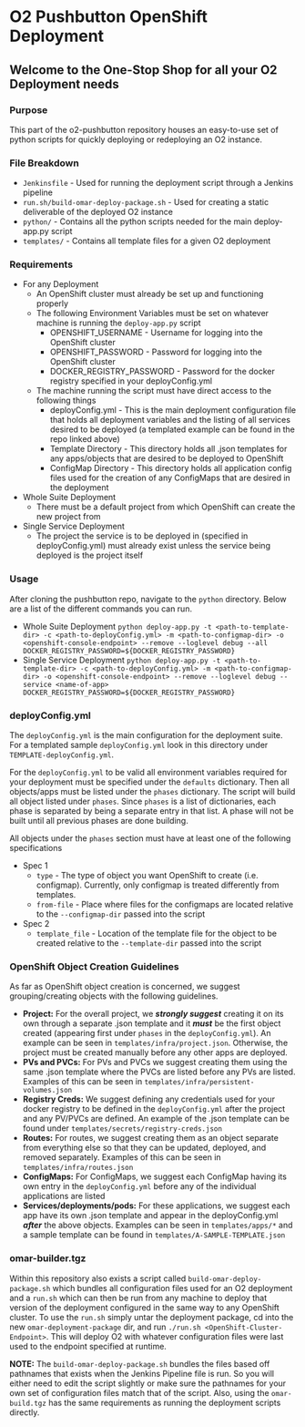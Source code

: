 # O2 Pushbutton OpenShift Deployment

## Welcome to the One-Stop Shop for all your O2 Deployment needs

### Purpose
This part of the o2-pushbutton repository houses an easy-to-use set of python scripts for quickly deploying or redeploying an O2 instance.

### File Breakdown

 - `Jenkinsfile` - Used for running the deployment script through a Jenkins pipeline
 - `run.sh/build-omar-deploy-package.sh` - Used for creating a static deliverable of the deployed O2 instance
 - `python/` - Contains all the python scripts needed for the main deploy-app.py script
 - `templates/` - Contains all template files for a given O2 deployment

### Requirements

-   For any Deployment
    -   An OpenShift cluster must already be set up and functioning properly
    -   The following Environment Variables must be set on whatever machine is running the `deploy-app.py` script
        -   OPENSHIFT_USERNAME - Username for logging into the OpenShift cluster
        -   OPENSHIFT_PASSWORD - Password for logging into the OpenShift cluster
        -   DOCKER_REGISTRY_PASSWORD - Password for the docker registry specified in your deployConfig.yml
    -   The machine running the script must have direct access to the following things
        -   deployConfig.yml - This is the main deployment configuration file that holds all deployment variables and the listing of all services desired to be deployed (a templated example can be found in the repo linked above)
        -   Template Directory - This directory holds all .json templates for any apps/objects that are desired to be deployed to OpenShift
        -   ConfigMap Directory - This directory holds all application config files used for the creation of any ConfigMaps that are desired in the deployment
-   Whole Suite Deployment
    -   There must be a default project from which OpenShift can create the new project from
-   Single Service Deployment  
    -   The project the service is to be deployed in (specified in deployConfig.yml) must already exist unless the service being deployed is the project itself

### Usage
After cloning the pushbutton repo, navigate to the `python` directory. Below are a list of the different commands you can run.

-   Whole Suite Deployment
`python deploy-app.py -t <path-to-template-dir> -c <path-to-deployConfig.yml> -m <path-to-configmap-dir> -o <openshift-console-endpoint> --remove --loglevel debug --all DOCKER_REGISTRY_PASSWORD=${DOCKER_REGISTRY_PASSWORD}`
-   Single Service Deployment
`python deploy-app.py -t <path-to-template-dir> -c <path-to-deployConfig.yml> -m <path-to-configmap-dir> -o <openshift-console-endpoint> --remove --loglevel debug --service <name-of-app> DOCKER_REGISTRY_PASSWORD=${DOCKER_REGISTRY_PASSWORD}`

### deployConfig.yml
The `deployConfig.yml` is the main configuration for the deployment suite. For a templated sample `deployConfig.yml` look in this directory under `TEMPLATE-deployConfig.yml`.

For the `deployConfig.yml` to be valid all environment variables required for your deployment must be specified under the `defaults` dictionary. Then all objects/apps must be listed under the `phases` dictionary. The script will build all object listed under `phases`. Since `phases` is a list of dictionaries, each phase is separated by being a separate entry in that list. A phase will not be built until all previous phases are done building.

All objects under the `phases` section must have at least one of the following specifications

 - Spec 1
	 - `type` - The type of object you want OpenShift to create (i.e. configmap). Currently, only configmap is treated differently from templates.
	 - `from-file` - Place where files for the configmaps are located relative to the `--configmap-dir` passed into the script
 - Spec 2
	 - `template_file` - Location of the template file for the object to be created relative to the `--template-dir` passed into the script

### OpenShift Object Creation Guidelines

As far as OpenShift object creation is concerned, we suggest grouping/creating objects with the following guidelines.
- **Project:**
For the overall project, we ***strongly suggest*** creating it on its own through a separate .json template and it ***must*** be the first object created (appearing first under `phases` in the `deployConfig.yml`). An example can be seen in `templates/infra/project.json`. Otherwise, the project must be created manually before any other apps are deployed.
- **PVs and PVCs:**
For PVs and PVCs we suggest creating them using the same .json template where the PVCs are listed before any PVs are listed. Examples of this can be seen in `templates/infra/persistent-volumes.json`
- **Registry Creds:**
We suggest defining any credentials used for your docker registry to be defined in the 	`deployConfig.yml` after the project and any PV/PVCs are defined. An example of the .json template can be found under `templates/secrets/registry-creds.json`
- **Routes:**
For routes, we suggest creating them as an object separate from everything else so that they can be updated, deployed, and removed separately. Examples of this can be seen in `templates/infra/routes.json`
- **ConfigMaps:**
For ConfigMaps, we suggest each ConfigMap having its own entry in the `deployConfig.yml` before any of the individual applications are listed
- **Services/deployments/pods:**
For these applications, we suggest each app have its own .json template and appear in the deployConfig.yml ***after*** the above objects. Examples can be seen in `templates/apps/*` and a sample template can be found in `templates/A-SAMPLE-TEMPLATE.json`

### omar-builder.tgz
Within this repository also exists a script called `build-omar-deploy-package.sh` which bundles all configuration files used for an O2 deployment and a `run.sh` which can then be run from any machine to deploy that version of the deployment configured in the same way to any OpenShift cluster. To use the `run.sh` simply untar the deployment package, cd into the new `omar-deployment-package` dir, and run `./run.sh <OpenShift-Cluster-Endpoint>`. This will deploy O2 with whatever configuration files were last used to the endpoint specified at runtime.

**NOTE:** The `build-omar-deploy-package.sh` bundles the files based off pathnames that exists when the Jenkins Pipeline file is run. So you will either need to edit the script slightly or make sure the pathnames for your own set of configuration files match that of the script. Also, using the `omar-build.tgz` has the same requirements as running the deployment scripts directly.